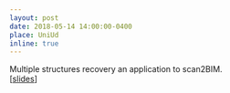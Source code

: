 ```yaml
---
layout: post
date: 2018-05-14 14:00:00-0400
place: UniUd
inline: true
---
```

Multiple structures recovery an application to scan2BIM. <br>
[<a href="https://polimi365-my.sharepoint.com/:b:/g/personal/10755186_polimi_it/EcFoPwAfdCFBqoNwDGn9DKQB8bgODckb1UXe50f2-FJCUg?e=e8N2is">slides</a>]
